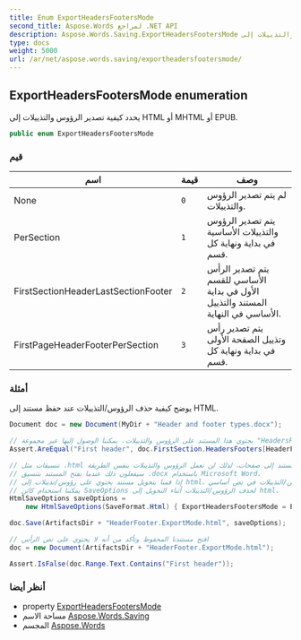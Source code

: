 ```yaml
---
title: Enum ExportHeadersFootersMode
second_title: Aspose.Words لمراجع .NET API
description: Aspose.Words.Saving.ExportHeadersFootersMode تعداد. يحدد كيفية تصدير الرؤوس والتذييلات إلى HTML أو MHTML أو EPUB.
type: docs
weight: 5000
url: /ar/net/aspose.words.saving/exportheadersfootersmode/
---
```

## ExportHeadersFootersMode enumeration

يحدد كيفية تصدير الرؤوس والتذييلات إلى HTML أو MHTML أو EPUB.

```csharp
public enum ExportHeadersFootersMode
```

### قيم

| اسم | قيمة | وصف |
| --- | --- | --- |
| None | `0` | لم يتم تصدير الرؤوس والتذييلات. |
| PerSection | `1` | يتم تصدير الرؤوس والتذييلات الأساسية في بداية ونهاية كل قسم. |
| FirstSectionHeaderLastSectionFooter | `2` | يتم تصدير الرأس الأساسي للقسم الأول في بداية المستند والتذييل الأساسي في النهاية. |
| FirstPageHeaderFooterPerSection | `3` | يتم تصدير رأس وتذييل الصفحة الأولى في بداية ونهاية كل قسم. |

### أمثلة

يوضح كيفية حذف الرؤوس/التذييلات عند حفظ مستند إلى HTML.

```csharp
Document doc = new Document(MyDir + "Header and footer types.docx");

// يحتوي هذا المستند على الرؤوس والتذييلات. يمكننا الوصول إليها عبر مجموعة "HeadersFooters".
Assert.AreEqual("First header", doc.FirstSection.HeadersFooters[HeaderFooterType.HeaderFirst].GetText().Trim());

// تنسيقات مثل .html لا تقسم المستند إلى صفحات، لذلك لن تعمل الرؤوس والتذييلات بنفس الطريقة
// سيفعلون ذلك عندما نفتح المستند بتنسيق .docx باستخدام Microsoft Word.
// إذا قمنا بتحويل مستند يحتوي على رؤوس/تذييلات إلى html، فسيؤدي التحويل إلى دمج الرؤوس/التذييلات في نص أساسي.
// يمكننا استخدام كائن SaveOptions لحذف الرؤوس/التذييلات أثناء التحويل إلى html.
HtmlSaveOptions saveOptions =
    new HtmlSaveOptions(SaveFormat.Html) { ExportHeadersFootersMode = ExportHeadersFootersMode.None };

doc.Save(ArtifactsDir + "HeaderFooter.ExportMode.html", saveOptions);

// افتح مستندنا المحفوظ وتأكد من أنه لا يحتوي على نص الرأس
doc = new Document(ArtifactsDir + "HeaderFooter.ExportMode.html");

Assert.IsFalse(doc.Range.Text.Contains("First header"));
```

### أنظر أيضا

* property [ExportHeadersFootersMode](../htmlsaveoptions/exportheadersfootersmode/)
* مساحة الاسم [Aspose.Words.Saving](../../aspose.words.saving/)
* المجسم [Aspose.Words](../../)


